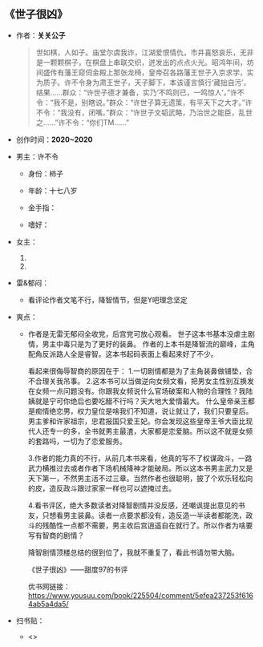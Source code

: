 ## 《世子很凶》

- 作者：**关关公子**
  
    > 世如棋，人如子。庙堂尔虞我诈，江湖爱恨情仇，市井喜怒哀乐，无非是一颗颗棋子，在棋盘上串联交织，迸发出的点点火光。昭鸿年间，坊间盛传有藩王窥伺金殿上那张龙椅，皇帝召各路藩王世子入京求学，实为质子。许不令身为肃王世子，天子脚下，本该谨言慎行‘藏拙自污’。结果……群众：“许世子德才兼备，实乃‘不鸣则已，一鸣惊人’。”许不令：“我不是，别瞎说。”群众：“许世子算无遗策，有平天下之大才。”许不令：“我没有，闭嘴。”群众：“许世子文韬武略，乃治世之能臣，乱世之……”许不令：“你们TM……”

- 创作时间：**2020~2020**

- 男主：许不令

  * 身份：柿子
  
  * 年龄：十七八岁
  * 金手指：
  * 嗜好：

- 女主：

  1. 

  2. 

- 雷&郁闷：

  * 看评论作者文笔不行，降智情节，但是Y吧理念坚定

- 爽点：
  
  * 作者是无雷无郁闷全收党，后宫党可放心观看。
    世子这本书基本没虐主剧情，男主中毒只是为了更好的装鼻。
    作者的上本书是降智流的巅峰，主角配角反派路人全是睿智。这本书起码表面上看起来好了不少。

    看起来很侮辱智商的原因在于：
    1.一切剧情都是为了主角装鼻做铺垫，合不合理关我吊事。
    2.这本书可以当做逆向女频文看，把男女主性别互换发在女频一点问题没有。你跟我女频说什么官场破案和人物的合理性？我陆姨就是宁可你绝后也要吃醋不行吗？天大地大爱情最大。
    什么皇帝亲王都是痴情绝恋男，权力皇位是啥我们不知道，说让就让了，我们只要皇后。男主爹和许家祖宗，忠君报国只爱王妃。你会发现这些皇帝王爷大臣比现代人还专一的多，全书就男主最渣，大家都是恋爱脑。所以这不就是女频的套路吗，一切为了恋爱服务。

    3.作者的能力真的不行，从前几本书来看，他真的写不了权谋政斗，一路武力横推过去或者作者下场机械降神才能破局。所以这本书男主武力又是天下第一，不然男主活不过三章。当然作者也很聪明，披了个欢乐轻松向的皮，造反政斗跟过家家一样也可以遮掩过去。

    4.看书评区，绝大多数读者对降智剧情并没反感，还嘲讽提出意见的书友，只想看男主装鼻。读者一点要求都没有，造反造一半读者都能洗，政斗的残酷性一点都不需要，男主收后宫逍遥自在就行了。所以作者为啥要写有智商的剧情？

    降智剧情顶楼总结的很到位了，我就不重复了，看此书请勿带大脑。

    《世子很凶》——甜度97的书评

    优书网链接：https://www.yousuu.com/book/225504/comment/5efea237253f6164ab5a4da5/

- 扫书贴：
  
  * <>